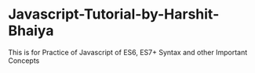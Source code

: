 # Javascript-Tutorial-by-Harshit-Bhaiya
This is for Practice of Javascript of ES6, ES7+ Syntax and other Important Concepts
